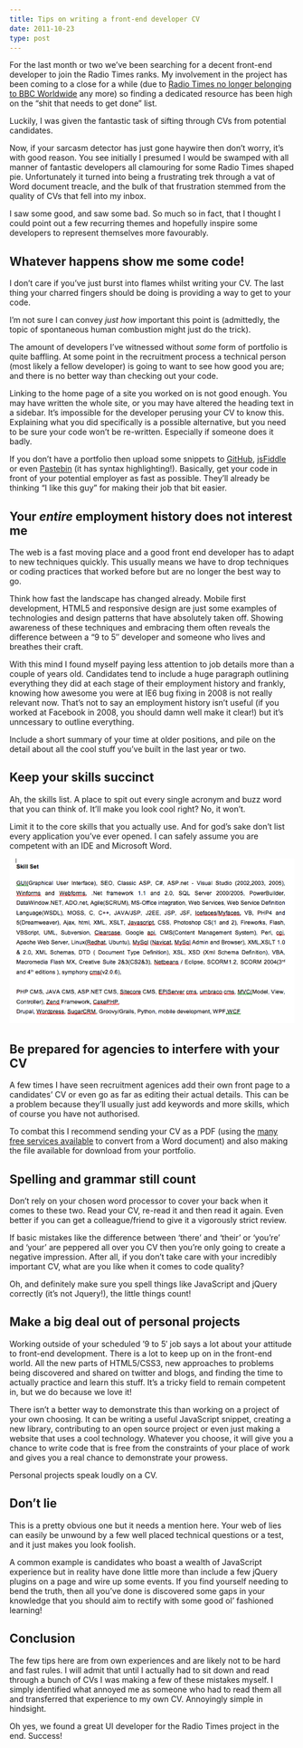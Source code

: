 ```yaml
---
title: Tips on writing a front-end developer CV
date: 2011-10-23
type: post
---
```

For the last month or two we&#8217;ve been searching for a decent front-end developer to join the Radio Times ranks. My involvement in the project has been coming to a close for a while (due to [Radio Times no longer belonging to BBC Worldwide][1] any more) so finding a dedicated resource has been high on the &#8220;shit that needs to get done&#8221; list.

Luckily, I was given the fantastic task of sifting through CVs from potential candidates.

Now, if your sarcasm detector has just gone haywire then don&#8217;t worry, it&#8217;s with good reason. You see initially I presumed I would be swamped with all manner of fantastic developers all clamouring for some Radio Times shaped pie. Unfortunately it turned into being a frustrating trek through a vat of Word document treacle, and the bulk of that frustration stemmed from the quality of CVs that fell into my inbox.

I saw some good, and saw some bad. So much so in fact, that I thought I could point out a few recurring themes and hopefully inspire some developers to represent themselves more favourably.

## Whatever happens show me some code!

I don&#8217;t care if you&#8217;ve just burst into flames whilst writing your CV. The last thing your charred fingers should be doing is providing a way to get to your code.

I&#8217;m not sure I can convey *just how* important this point is (admittedly, the topic of spontaneous human combustion might just do the trick).

The amount of developers I&#8217;ve witnessed without *some* form of portfolio is quite baffling. At some point in the recruitment process a technical person (most likely a fellow developer) is going to want to see how good you are; and there is no better way than checking out your code.

Linking to the home page of a site you worked on is not good enough. You may have written the whole site, or you may have altered the heading text in a sidebar. It&#8217;s impossible for the developer perusing your CV to know this. Explaining what you did specifically is a possible alternative, but you need to be sure your code won&#8217;t be re-written. Especially if someone does it badly.

If you don&#8217;t have a portfolio then upload some snippets to [GitHub][2], [jsFiddle][3] or even [Pastebin][4] (it has syntax highlighting!). Basically, get your code in front of your potential employer as fast as possible. They&#8217;ll already be thinking &#8220;I like this guy&#8221; for making their job that bit easier.

## Your *entire* employment history does not interest me

The web is a fast moving place and a good front end developer has to adapt to new techniques quickly. This usually means we have to drop techniques or coding practices that worked before but are no longer the best way to go.

Think how fast the landscape has changed already. Mobile first development, HTML5 and responsive design are just some examples of technologies and design patterns that have absolutely taken off. Showing awareness of these techniques and embracing them often reveals the difference between a &#8220;9 to 5&#8243; developer and someone who lives and breathes their craft.

With this mind I found myself paying less attention to job details more than a couple of years old. Candidates tend to include a huge paragraph outlining everything they did at each stage of their employment history and frankly, knowing how awesome you were at IE6 bug fixing in 2008 is not really relevant now. That&#8217;s not to say an employment history isn&#8217;t useful (if you worked at Facebook in 2008, you should damn well make it clear!) but it&#8217;s unncessary to outline everything.

Include a short summary of your time at older positions, and pile on the detail about all the cool stuff you&#8217;ve built in the last year or two.

## Keep your skills succinct

Ah, the skills list. A place to spit out every single acronym and buzz word that you can think of. It&#8217;ll make you look cool right? No, it won&#8217;t.

Limit it to the core skills that you actually use. And for god&#8217;s sake don&#8217;t list every application you&#8217;ve ever opened. I can safely assume you are competent with an IDE and Microsoft Word.

![](2011-10-23-tips-on-writing-a-front-end-developer-cv/Screen-shot-2011-10-20-at-23.55.22.png)

## Be prepared for agencies to interfere with your CV

A few times I have seen recruitment agenices add their own front page to a candidates&#8217; CV or even go as far as editing their actual details. This can be a problem because they&#8217;ll usually just add keywords and more skills, which of course you have not authorised.

To combat this I recommend sending your CV as a PDF (using the [many free services available][5] to convert from a Word document) and also making the file available for download from your portfolio.

## Spelling and grammar still count

Don&#8217;t rely on your chosen word processor to cover your back when it comes to these two. Read your CV, re-read it and then read it again. Even better if you can get a colleague/friend to give it a vigorously strict review.

If basic mistakes like the difference between &#8216;there&#8217; and &#8216;their&#8217; or &#8216;you&#8217;re&#8217; and &#8216;your&#8217; are peppered all over you CV then you&#8217;re only going to create a negative impression. After all, if you don&#8217;t take care with your incredibly important CV, what are you like when it comes to code quality?

Oh, and definitely make sure you spell things like JavaScript and jQuery correctly (it&#8217;s not Jquery!), the little things count!

## Make a big deal out of personal projects

Working outside of your scheduled &#8217;9 to 5&#8242; job says a lot about your attitude to front-end development. There is a lot to keep up on in the front-end world. All the new parts of HTML5/CSS3, new approaches to problems being discovered and shared on twitter and blogs, and finding the time to actually practice and learn this stuff. It&#8217;s a tricky field to remain competent in, but we do because we love it!

There isn&#8217;t a better way to demonstrate this than working on a project of your own choosing. It can be writing a useful JavaScript snippet, creating a new library, contributing to an open source project or even just making a website that uses a cool technology. Whatever you choose, it will give you a chance to write code that is free from the constraints of your place of work and gives you a real chance to demonstrate your prowess.

Personal projects speak loudly on a CV.

## Don&#8217;t lie

This is a pretty obvious one but it needs a mention here. Your web of lies can easily be unwound by a few well placed technical questions or a test, and it just makes you look foolish.

A common example is candidates who boast a wealth of JavaScript experience but in reality have done little more than include a few jQuery plugins on a page and wire up some events. If you find yourself needing to bend the truth, then all you&#8217;ve done is discovered some gaps in your knowledge that you should aim to rectify with some good ol&#8217; fashioned learning!

## Conclusion

The few tips here are from own experiences and are likely not to be hard and fast rules. I will admit that until I actually had to sit down and read through a bunch of CVs I was making a few of these mistakes myself. I simply identified what annoyed me as someone who had to read them all and transferred that experience to my own CV. Annoyingly simple in hindsight.

Oh yes, we found a great UI developer for the Radio Times project in the end. Success!

 [1]: http://www.guardian.co.uk/media/2011/aug/16/bbc-completes-magazines-sell-off
 [2]: https://github.com/
 [3]: http://jsfiddle.net/
 [4]: http://pastebin.com/
 [5]: http://www.doc2pdf.net/